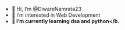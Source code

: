 - 👋 Hi, I’m @DiwareNamrata23
- 👀 I’m interested in Web Development 
- 🌱<b> I’m currently learning dsa and python</b.
  


